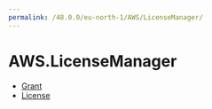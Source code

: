 ```yaml
---
permalink: /48.0.0/eu-north-1/AWS/LicenseManager/
---
```


# AWS.LicenseManager



* [Grant](Grant.md)
* [License](License.md)